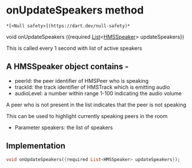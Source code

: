 


# onUpdateSpeakers method




    *[<Null safety>](https://dart.dev/null-safety)*




void onUpdateSpeakers
({required [List](https://api.flutter.dev/flutter/dart-core/List-class.html)&lt;[HMSSpeaker](../../hmssdk_flutter/HMSSpeaker-class.md)> updateSpeakers})





<p>This is called every 1 second with list of active speakers</p>
<h2 id="a-hmsspeaker-object-contains--">A HMSSpeaker object contains -</h2>
<ul>
<li>peerId: the peer identifier of HMSPeer who is speaking</li>
<li>trackId: the track identifier of HMSTrack which is emitting audio</li>
<li>audioLevel: a number within range 1-100 indicating the audio volume</li>
</ul>
<p>A peer who is not present in the list indicates that the peer is not speaking</p>
<p>This can be used to highlight currently speaking peers in the room</p>
<ul>
<li>Parameter speakers: the list of speakers</li>
</ul>



## Implementation

```dart
void onUpdateSpeakers({required List<HMSSpeaker> updateSpeakers});
```







